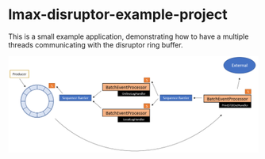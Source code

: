 # lmax-disruptor-example-project
 This is a small example application, demonstrating how to have a multiple threads communicating with the disruptor ring buffer.

![Sketch of the application structure](/sketch.png)
